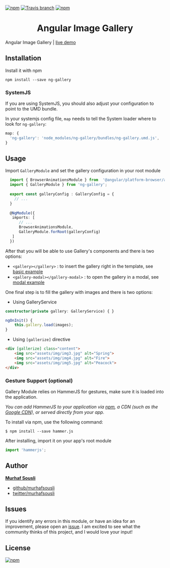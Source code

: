 [![npm](https://img.shields.io/npm/v/ng-gallery.svg?maxAge=2592000?style=plastic)](https://www.npmjs.com/package/ng-gallery) [![Travis branch](https://travis-ci.org/MurhafSousli/ng-gallery.svg?branch=master)](https://travis-ci.org/MurhafSousli/ng-gallery) [![npm](https://img.shields.io/npm/dt/ng-gallery.svg?maxAge=2592000?style=plastic)](https://www.npmjs.com/package/ng-gallery)

<h1 align="center">Angular Image Gallery</h1>

Angular Image Gallery | [live demo](https://murhafsousli.github.io/ng-gallery/)

## Installation

Install it with npm

`npm install --save ng-gallery`

### SystemJS

If you are using SystemJS, you should also adjust your configuration to point to the UMD bundle.

In your systemjs config file, `map` needs to tell the System loader where to look for `ng-gallery`:

```js
map: {
  'ng-gallery': 'node_modules/ng-gallery/bundles/ng-gallery.umd.js',
}
```

## Usage

Import `GalleryModule` and set the gallery configuration in your root module

```ts
  import { BrowserAnimationsModule } from  '@angular/platform-browser/animations';
  import { GalleryModule } from 'ng-gallery';
  
  export const galleryConfig : GalleryConfig = {
    // ...
  }
  
  @NgModule({
   imports: [
      // ...
      BrowserAnimationsModule,
      GalleryModule.forRoot(galleryConfig)
   ]
  })
```

After that you will be able to use Gallery's components and there is two options:
 
 - `<gallery></gallery>` : to insert the gallery right in the template, see [basic example](https://murhafsousli.github.io/ng-gallery/#/basic)
 - `<gallery-modal></gallery-modal>` : to open the gallery in a modal, see [modal example](https://murhafsousli.github.io/ng-gallery/#/modal)


 One final step is to fill the gallery with images and there is two options:
 
 - Using GalleryService

```ts
constructor(private gallery: GalleryService) { }

ngOnInit() {
    this.gallery.load(images);
}
```
- Using `[gallerize]` directive

```html
<div [gallerize] class="content">
    <img src="assets/img/img3.jpg" alt="Spring">
    <img src="assets/img/img4.jpg" alt="Fire">
    <img src="assets/img/img5.jpg" alt="Peacock">
</div>
```

### Gesture Support (optional)

Gallery Module relies on HammerJS for gestures, make sure it is loaded into the application.

*You can add HammerJS to your application via [npm](https://www.npmjs.com/package/hammerjs), a CDN (such as the [Google CDN](https://developers.google.com/speed/libraries/#hammerjs)), or served directly from your app.*

To install via npm, use the following command:

`$ npm install --save hammer.js`

After installing, import it on your app's root module

```ts
import 'hammerjs';
```

## Author

 **[Murhaf Sousli](http://murhafsousli.com)**

 - [github/murhafsousli](https://github.com/MurhafSousli)
 - [twitter/murhafsousli](https://twitter.com/MurhafSousli)

## Issues

If you identify any errors in this module, or have an idea for an improvement, please open an [issue](https://github.com/MurhafSousli/ng-gallery/issues). I am excited to see what the community thinks of this project, and I would love your input!

## License

[![npm](https://img.shields.io/npm/l/express.svg?maxAge=2592000)](/LICENSE)